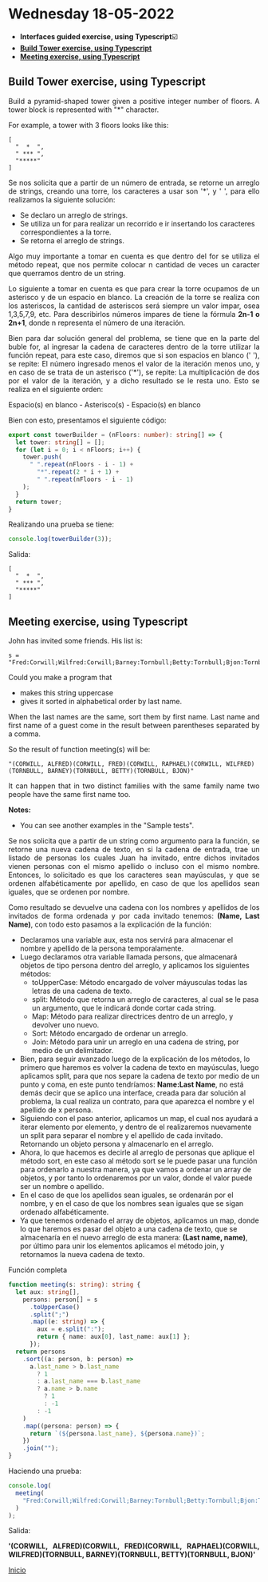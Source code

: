 # Wednesday 18-05-2022

<ul>
  <li><strong>Interfaces guided exercise, using Typescript</strong>☑️</li>
  <li><a href="#build"><strong>Build Tower exercise, using Typescript</strong></a></li>
  <li><a href="#meeting"><strong>Meeting exercise, using Typescript</strong></a></li>
</ul>


<a name="build"></a>

##  Build Tower exercise, using Typescript

<p align="justify">Build a pyramid-shaped tower given a positive integer number of floors. A tower block is represented with "*" character.</p>

<p align="justify">For example, a tower with 3 floors looks like this:</p>

```code
[
  "  *  ",
  " *** ", 
  "*****"
]
```

<p align="justify">Se nos solicita que a partir de un número de entrada, se retorne un arreglo de strings, creando una torre, los caracteres a usar son '*', y ' ', para ello realizamos la siguiente solución:</p>

<ul>
  <li>Se declaro un arreglo de strings.</li>
  <li>Se utiliza un for para realizar un recorrido e ir insertando los caracteres correspondientes a la torre.</li>
  <li>Se retorna el arreglo de strings.</li>
</ul>

<p align="justify">Algo muy importante a tomar en cuenta es que dentro del for se utiliza el método repeat, que nos permite colocar n cantidad de veces un caracter que querramos dentro de un string.</p>

<p align="justify">Lo siguiente a tomar en cuenta es que para crear la torre ocupamos de un asterisco y de un espacio en blanco. La creación de la torre se realiza con los asteriscos, la cantidad de asteriscos será siempre un valor impar, osea 1,3,5,7,9, etc. Para describirlos números impares de tiene la fórmula <strong>2n-1 o 2n+1</strong>, donde n representa el número de una iteración.</p>

<p align="justify">Bien para dar solución general del problema, se tiene que en la parte del buble for, al ingresar la cadena de caracteres dentro de la torre utilizar la función repeat, para este caso, diremos que si son espacios en blanco (' '), se repite: El número ingresado menos el valor de la iteración menos uno, y en caso de se trata de un asterisco ('*'), se repite: La multiplicación de dos por el valor de la iteración, y a dicho resultado se le resta uno. Esto se realiza en el siguiente orden:</p>

<p align="justify">Espacio(s) en blanco - Asterisco(s) - Espacio(s) en blanco</p>

<p align="justify">Bien con esto, presentamos el siguiente código:</p>

```typescript
export const towerBuilder = (nFloors: number): string[] => {
  let tower: string[] = [];
  for (let i = 0; i < nFloors; i++) {
    tower.push(
      " ".repeat(nFloors - i - 1) +
        "*".repeat(2 * i + 1) +
        " ".repeat(nFloors - i - 1)
    );
  }
  return tower;
}
```

<p align="justify">Realizando una prueba se tiene:</p>

```typescript
console.log(towerBuilder(3));
```

<p align="justify">Salida:</p>

```code
[
  "  *  ",
  " *** ", 
  "*****"
]
```

<a name="meeting"></a>

## Meeting exercise, using Typescript

John has invited some friends. His list is:

```code
s = "Fred:Corwill;Wilfred:Corwill;Barney:Tornbull;Betty:Tornbull;Bjon:Tornbull;Raphael:Corwill;Alfred:Corwill";
```

Could you make a program that

* makes this string uppercase
* gives it sorted in alphabetical order by last name.

<p align="justify">When the last names are the same, sort them by first name. Last name and first name of a guest come in the result between parentheses separated by a comma.</p>

So the result of function meeting(s) will be:

```code
"(CORWILL, ALFRED)(CORWILL, FRED)(CORWILL, RAPHAEL)(CORWILL, WILFRED)(TORNBULL, BARNEY)(TORNBULL, BETTY)(TORNBULL, BJON)"
```
<p align="justify">It can happen that in two distinct families with the same family name two people have the same first name too.</p>

<strong>Notes:</strong>

* You can see another examples in the "Sample tests".

<p align="justify">Se nos solicita que a partir de un string como argumento para la función, se retorne una nueva cadena de texto, en si la cadena de entrada, trae un listado de personas los cuales Juan ha invitado, entre dichos invitados vienen personas con el mismo apellido o incluso con el mismo nombre. Entonces, lo solicitado es que los caracteres sean mayúsculas, y que se ordenen alfabéticamente por apellido, en caso de que los apellidos sean iguales, que se ordenen por nombre.</p>

<p align="justify">Como resultado se devuelve una cadena con los nombres y apellidos de los invitados de forma ordenada y por cada invitado tenemos: <strong>(Name, Last Name)</strong>, con todo esto pasamos a la explicación de la función:</p>

<ul>
  <li>Declaramos una variable aux, esta nos servirá para almacenar el nombre y apellido de la persona temporalamente.</li>
  <li>Luego declaramos otra variable llamada persons, que almacenará objetos de tipo persona dentro del arreglo, y aplicamos los siguientes métodos:
  <ul>
    <li>toUpperCase: Método encargado de volver máyusculas todas las letras de una cadena de texto.</li>
    <li>split: Método que retorna un arreglo de caracteres, al cual se le pasa un argumento, que le indicará donde cortar cada string.</li>
    <li>Map: Método para realizar directrices dentro de un arreglo, y devolver uno nuevo.</li>
    <li>Sort: Método encargado de ordenar un arreglo.</li>
    <li>Join: Método para unir un arreglo en una cadena de string, por medio de un delimitador.</li>
  </ul>
  </li>
  <li>Bien, para seguir avanzado luego de la explicación de los métodos, lo primero que haremos es volver la cadena de texto en mayúsculas, luego aplicamos split, para que nos separe la cadena de texto por medio de un punto y coma, en este punto tendríamos: <strong>Name:Last Name</strong>, no está demás decir que se aplico una interface, creada para dar solución al problema, la cual realiza un contrato, para que aparezca el nombre y el apellido de x persona.</li>
  <li>Siguiendo con el paso anterior, aplicamos un map, el cual nos ayudará a iterar elemento por elemento, y dentro de el realizaremos nuevamente un split para separar el nombre y el apellido de cada invitado. Retornando un objeto persona y almacenarlo en el arreglo.</li>
  <li>Ahora, lo que hacemos es decirle al arreglo de personas que aplique el método sort, en este caso al método sort se le puede pasar una función para ordenarlo a nuestra manera, ya que vamos a ordenar un array de objetos, y por tanto lo ordenaremos por un valor, donde el valor puede ser un nombre o apellido.</li>
  <li>En el caso de que los apellidos sean iguales, se ordenarán por el nombre, y en el caso de que los nombres sean iguales que se sigan ordenado  alfabéticamente.</li>
  <li>Ya que tenemos ordenado el array de objetos, aplicamos un map, donde lo que haremos es pasar del objeto a una cadena de texto, que se almacenaría en el nuevo arreglo de esta manera: <strong>(Last name,  name)</strong>, por último para unir los elementos aplicamos el método join, y retornamos la nueva cadena de texto.</li>
</ul>

Función completa

```typescript
function meeting(s: string): string {
  let aux: string[],
    persons: person[] = s
      .toUpperCase()
      .split(";")
      .map((e: string) => {
        aux = e.split(":");
        return { name: aux[0], last_name: aux[1] };
      });
  return persons
    .sort((a: person, b: person) =>
      a.last_name > b.last_name
        ? 1
        : a.last_name === b.last_name
        ? a.name > b.name
          ? 1
          : -1
        : -1
    )
    .map((persona: person) => {
      return `(${persona.last_name}, ${persona.name})`;
    })
    .join("");
}
```

Haciendo una prueba:

```typescript
console.log(
  meeting(
    "Fred:Corwill;Wilfred:Corwill;Barney:Tornbull;Betty:Tornbull;Bjon:Tornbull;Raphael:Corwill;Alfred:Corwill"
  )
);
```

Salida:
<p align="justify"><strong>'(CORWILL, ALFRED)(CORWILL, FRED)(CORWILL, RAPHAEL)(CORWILL, WILFRED)(TORNBULL, BARNEY)(TORNBULL, BETTY)(TORNBULL, BJON)'</strong></p>

<a href="../README.md">Inicio</a>